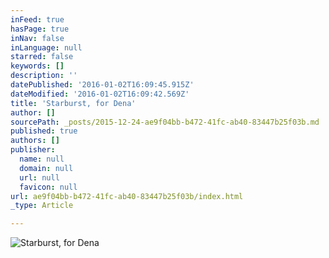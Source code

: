 ```yaml
---
inFeed: true
hasPage: true
inNav: false
inLanguage: null
starred: false
keywords: []
description: ''
datePublished: '2016-01-02T16:09:45.915Z'
dateModified: '2016-01-02T16:09:42.569Z'
title: 'Starburst, for Dena'
author: []
sourcePath: _posts/2015-12-24-ae9f04bb-b472-41fc-ab40-83447b25f03b.md
published: true
authors: []
publisher:
  name: null
  domain: null
  url: null
  favicon: null
url: ae9f04bb-b472-41fc-ab40-83447b25f03b/index.html
_type: Article

---
```

![Starburst, for Dena](https://s3-us-west-2.amazonaws.com/the-grid-img/p/f82bffbd5993480209eb9a38c0dbf4cdaf86cf88.jpg)